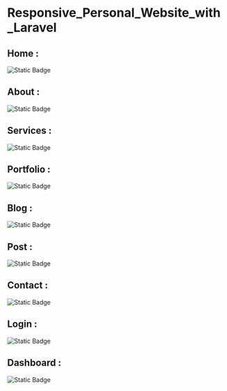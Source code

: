 # Responsive_Personal_Website_with_Laravel
<h2>Home : </h2>
<img alt="Static Badge" src="https://i.ibb.co/tPcjk9H/responsive-personal-website-with-laravel-home.png">
<h2>About : </h2>
<img alt="Static Badge" src="https://i.ibb.co/gRqrnL0/responsive-personal-website-with-laravel-about.png">
<h2>Services : </h2>
<img alt="Static Badge" src="https://i.ibb.co/z7MKtnT/responsive-personal-website-with-laravel-services.png">
<h2>Portfolio : </h2>
<img alt="Static Badge" src="https://i.ibb.co/jfF5tyz/responsive-personal-website-with-laravel-portfolio.png">
<h2>Blog : </h2>
<img alt="Static Badge" src="https://i.ibb.co/c8Spv2w/responsive-personal-website-with-laravel-blog.png">
<h2>Post : </h2>
<img alt="Static Badge" src="https://i.ibb.co/1LXWSh5/responsive-personal-website-with-laravel-post.png">
<h2>Contact : </h2>
<img alt="Static Badge" src="https://i.ibb.co/pWKdhfm/responsive-personal-website-with-laravel-contact.png">
<h2>Login : </h2>
<img alt="Static Badge" src="https://i.ibb.co/Cb3PxVQ/responsive-personal-website-with-laravel-login.png">
<h2>Dashboard : </h2>
<img alt="Static Badge" src="https://i.ibb.co/YchfBSB/responsive-personal-website-with-laravel-dashboard.png">








